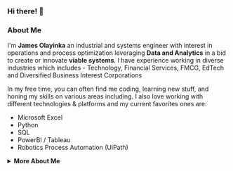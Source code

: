 ### Hi there! 👋

<!-- <summary><strong>About Me</strong></summary> -->
### About Me

I'm <strong>James Olayinka</strong> an industrial and systems engineer with interest in operations and process optimization leveraging <strong>Data and Analytics</strong> in a bid to create or innovate <strong>viable systems</strong>. I have experience working in diverse industries which includes - Technology, Financial Services, FMCG, EdTech and Diversified Business Interest Corporations

In my free time, you can often find me coding, learning new stuff, and honing my skills on various areas including. I also love working with different technologies & platforms and my current favorites ones are:

- Microsoft Excel
- Python
- SQL
- PowerBI / Tableau
- Robotics Process Automation (UiPath)

<details>
    
<summary><strong>More About Me</strong></summary>

###### Connect with me:
<p align="left">
<a href="https://twitter.com/olayinkajames01" target="blank"><img align="center" src="https://raw.githubusercontent.com/rahuldkjain/github-profile-readme-generator/master/src/images/icons/Social/twitter.svg" alt="olayinkajames01" height="20" width="20" /></a> &nbsp &nbsp
<a href="https://www.linkedin.com/in/jamesolayinka/" target="blank"><img align="center" src="https://raw.githubusercontent.com/rahuldkjain/github-profile-readme-generator/master/src/images/icons/Social/linked-in-alt.svg" alt="olayinka james" height="20" width="20" /></a> &nbsp &nbsp
<a href="https://medium.com/@olayinka_james01" target="blank"><img align="center" src="https://raw.githubusercontent.com/rahuldkjain/github-profile-readme-generator/master/src/images/icons/Social/medium.svg" alt="@olayinka_james01" height="20" width="20" /></a>
</p>

</details>
